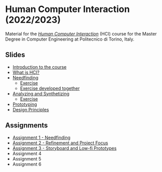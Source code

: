 # Human Computer Interaction (2022/2023)

Material for the _[Human Computer Interaction](https://github.com/polito-hci-2022)_ (HCI) course for the Master Degree in Computer Engineering at Politecnico di Torino, Italy.

## Slides

* [Introduction to the course](./slides/00-intro.pdf)
* [What is HCI?](./slides/01-whatisHCI.pdf)
* [Needfinding](./slides/02-needfinding.pdf)
  * [Exercise](./slides/02b-needfinding-exercise.pdf) 
  * [Exercise developed together](./slides/02b-needfinding-exercise-done.pdf)
* [Analyzing and Synthetizing](./slides/03-synthetizing.pdf)
  * [Exercise](./slides/03b-tasks-exercise.pdf)
* [Prototyping](./slides/04-prototyping.pdf)
* [Design Principles](./slides/05-design-principles.pdf)

## Assignments
* [Assignment 1 - Needfinding](./assignments/A1-needfinding.pdf)
* [Assignment 2 - Refinement and Project Focus](./assignments/A2-refinement-project.pdf)
* [Assignment 3 - Storyboard and Low-fi Prototypes](./assignments/A3-storyboard-paper-prototypes.pdf)
* Assignment 4
* Assignment 5
* Assignment 6
